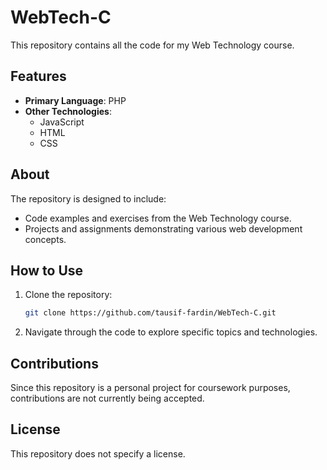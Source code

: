 # WebTech-C

This repository contains all the code for my Web Technology course.

## Features

- **Primary Language**: PHP
- **Other Technologies**:
  - JavaScript 
  - HTML 
  - CSS

## About

The repository is designed to include:
- Code examples and exercises from the Web Technology course.
- Projects and assignments demonstrating various web development concepts.

## How to Use

1. Clone the repository:
   ```bash
   git clone https://github.com/tausif-fardin/WebTech-C.git
   ```
2. Navigate through the code to explore specific topics and technologies.

## Contributions

Since this repository is a personal project for coursework purposes, contributions are not currently being accepted.

## License

This repository does not specify a license.
